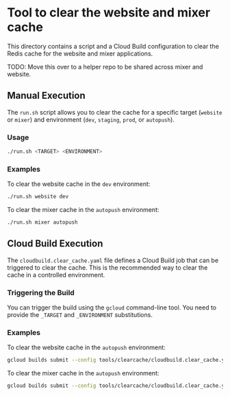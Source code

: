 # Tool to clear the website and mixer cache

This directory contains a script and a Cloud Build configuration to clear the Redis cache for the website and mixer applications.

TODO: Move this over to a helper repo to be shared across mixer and website.

## Manual Execution

The `run.sh` script allows you to clear the cache for a specific target (`website` or `mixer`) and environment (`dev`, `staging`, `prod`, or `autopush`).

### Usage

```bash
./run.sh <TARGET> <ENVIRONMENT>
```

### Examples

To clear the website cache in the `dev` environment:

```bash
./run.sh website dev
```

To clear the mixer cache in the `autopush` environment:

```bash
./run.sh mixer autopush
```

## Cloud Build Execution

The `cloudbuild.clear_cache.yaml` file defines a Cloud Build job that can be triggered to clear the cache. This is the recommended way to clear the cache in a controlled environment.

### Triggering the Build

You can trigger the build using the `gcloud` command-line tool. You need to provide the `_TARGET` and `_ENVIRONMENT` substitutions.

### Examples

To clear the website cache in the `autopush` environment:

```bash
gcloud builds submit --config tools/clearcache/cloudbuild.clear_cache.yaml --substitutions=_TARGET=website,_ENVIRONMENT=autopush
```

To clear the mixer cache in the `autopush` environment:

```bash
gcloud builds submit --config tools/clearcache/cloudbuild.clear_cache.yaml --substitutions=_TARGET=mixer,_ENVIRONMENT=autopush
```
